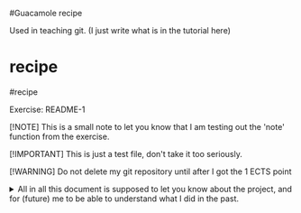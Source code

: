 #Guacamole recipe

Used in teaching git. (I just write what is in the tutorial here)
# recipe
#recipe


Exercise: README-1

[!NOTE]
This is a small note to let you know that I am testing out the 'note' function from the exercise.

[!IMPORTANT] 
This is just a test file, don't take it too seriously.

[!WARNING] 
Do not delete my git repository until after I got the 1 ECTS point


<details>
I don't fully understand this part of the exercise(yet)
<summary>
All in all this document is supposed to let you know about the project, and for (future) me to be able to understand what I did in the past.
</summary>
And what might this function do ? Let's see..

This is supposed to be a Badge with a link to a website:
[![ChatGPT](https://img.shields.io/badge/I-like-Chatgpt-redblue)](https://chat.openai.com/c)


